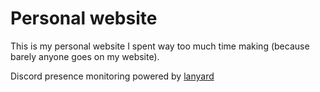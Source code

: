 # Personal website
This is my personal website I spent way too much time making (because barely anyone goes on my website).

Discord presence monitoring powered by [lanyard](https://github.com/Phineas/lanyard)